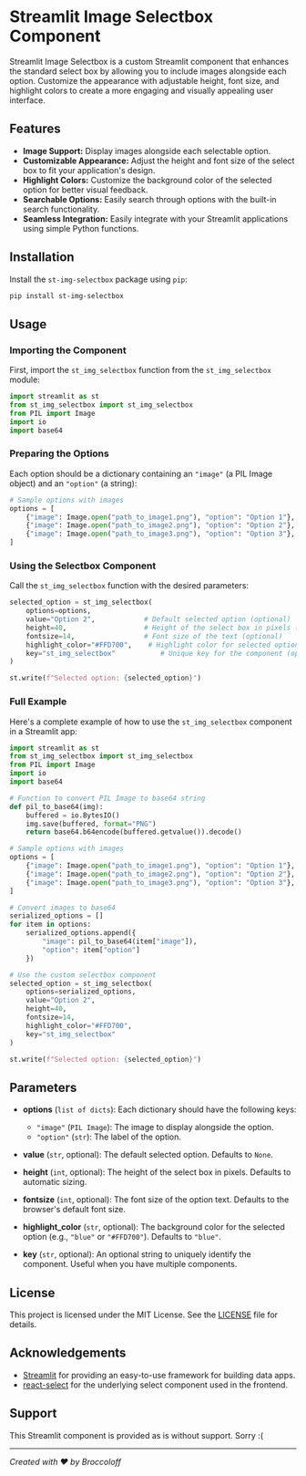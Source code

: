 
# Streamlit Image Selectbox Component

Streamlit Image Selectbox is a custom Streamlit component that enhances the standard select box by allowing you to include images alongside each option. Customize the appearance with adjustable height, font size, and highlight colors to create a more engaging and visually appealing user interface.

## Features

- **Image Support:** Display images alongside each selectable option.
- **Customizable Appearance:** Adjust the height and font size of the select box to fit your application's design.
- **Highlight Colors:** Customize the background color of the selected option for better visual feedback.
- **Searchable Options:** Easily search through options with the built-in search functionality.
- **Seamless Integration:** Easily integrate with your Streamlit applications using simple Python functions.

## Installation

Install the `st-img-selectbox` package using `pip`:

```sh
pip install st-img-selectbox
```

## Usage

### Importing the Component

First, import the `st_img_selectbox` function from the `st_img_selectbox` module:

```python
import streamlit as st
from st_img_selectbox import st_img_selectbox
from PIL import Image
import io
import base64
```

### Preparing the Options

Each option should be a dictionary containing an `"image"` (a PIL Image object) and an `"option"` (a string):

```python
# Sample options with images
options = [
    {"image": Image.open("path_to_image1.png"), "option": "Option 1"},
    {"image": Image.open("path_to_image2.png"), "option": "Option 2"},
    {"image": Image.open("path_to_image3.png"), "option": "Option 3"},
]
```

### Using the Selectbox Component

Call the `st_img_selectbox` function with the desired parameters:

```python
selected_option = st_img_selectbox(
    options=options,
    value="Option 2",            # Default selected option (optional)
    height=40,                   # Height of the select box in pixels (optional)
    fontsize=14,                 # Font size of the text (optional)
    highlight_color="#FFD700",    # Highlight color for selected option (optional)
    key="st_img_selectbox"           # Unique key for the component (optional)
)

st.write(f"Selected option: {selected_option}")
```

### Full Example

Here's a complete example of how to use the `st_img_selectbox` component in a Streamlit app:

```python
import streamlit as st
from st_img_selectbox import st_img_selectbox
from PIL import Image
import io
import base64

# Function to convert PIL Image to base64 string
def pil_to_base64(img):
    buffered = io.BytesIO()
    img.save(buffered, format="PNG")
    return base64.b64encode(buffered.getvalue()).decode()

# Sample options with images
options = [
    {"image": Image.open("path_to_image1.png"), "option": "Option 1"},
    {"image": Image.open("path_to_image2.png"), "option": "Option 2"},
    {"image": Image.open("path_to_image3.png"), "option": "Option 3"},
]

# Convert images to base64
serialized_options = []
for item in options:
    serialized_options.append({
        "image": pil_to_base64(item["image"]),
        "option": item["option"]
    })

# Use the custom selectbox component
selected_option = st_img_selectbox(
    options=serialized_options,
    value="Option 2",
    height=40,
    fontsize=14,
    highlight_color="#FFD700",
    key="st_img_selectbox"
)

st.write(f"Selected option: {selected_option}")
```

## Parameters

- **options** (`list of dicts`): Each dictionary should have the following keys:
  - `"image"` (`PIL Image`): The image to display alongside the option.
  - `"option"` (`str`): The label of the option.
  
- **value** (`str`, optional): The default selected option. Defaults to `None`.

- **height** (`int`, optional): The height of the select box in pixels. Defaults to automatic sizing.

- **fontsize** (`int`, optional): The font size of the option text. Defaults to the browser's default font size.

- **highlight_color** (`str`, optional): The background color for the selected option (e.g., `"blue"` or `"#FFD700"`). Defaults to `"blue"`.

- **key** (`str`, optional): An optional string to uniquely identify the component. Useful when you have multiple components.

## License

This project is licensed under the MIT License. See the [LICENSE](LICENSE) file for details.

## Acknowledgements

- [Streamlit](https://streamlit.io/) for providing an easy-to-use framework for building data apps.
- [react-select](https://react-select.com/) for the underlying select component used in the frontend.

## Support

This Streamlit component is provided as is without support. Sorry :(

---

*Created with ❤️ by Broccoloff*

